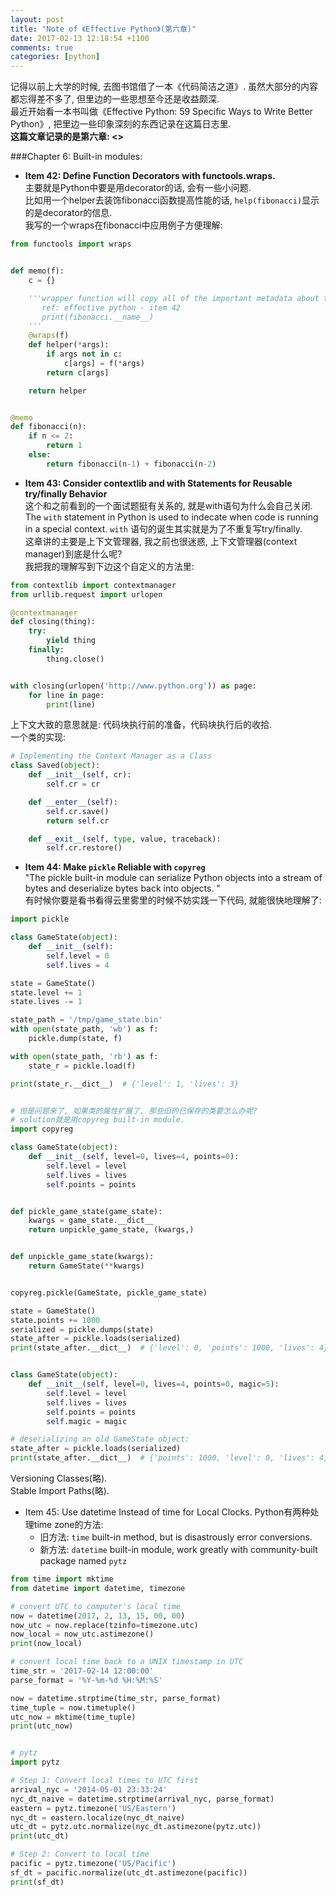 ```yaml
---
layout: post
title: "Note of 《Effective Python》(第六章)"
date: 2017-02-13 12:18:54 +1100
comments: true
categories: [python]
---
```


记得以前上大学的时候, 去图书馆借了一本《代码简洁之道》. 虽然大部分的内容都忘得差不多了, 但里边的一些思想至今还是收益颇深.     
最近开始看一本书叫做《Effective Python: 59 Specific Ways to Write Better Python》, 把里边一些印象深刻的东西记录在这篇日志里.     
**这篇文章记录的是第六章: <<Built-in modules>>**

<!--more-->
   

###Chapter 6: Built-in modules:    
- **Item 42: Define Function Decorators with functools.wraps.**     
主要就是Python中要是用decorator的话, 会有一些小问题.    
比如用一个helper去装饰fibonacci函数提高性能的话, `help(fibonacci)`显示的是decorator的信息.    
我写的一个wraps在fibonacci中应用例子方便理解:     
```python
from functools import wraps


def memo(f):
    c = {}

    '''wrapper function will copy all of the important metadata about the inner function to the outer function.
       ref: effective python - item 42
       print(fibonacci.__name__)
    '''
    @wraps(f)
    def helper(*args):
        if args not in c:
            c[args] = f(*args)
        return c[args]

    return helper


@memo
def fibonacci(n):
    if n <= 2:
        return 1
    else:
        return fibonacci(n-1) + fibonacci(n-2)
```
   
   


- **Item 43: Consider contextlib and with Statements for Reusable try/finally Behavior**      
这个和之前看到的一个面试题挺有关系的, 就是with语句为什么会自己关闭. The `with` statement in Python is used to indecate when code is running in a special context. `with` 语句的诞生其实就是为了不重复写try/finally.       
这章讲的主要是上下文管理器, 我之前也很迷惑, 上下文管理器(context manager)到底是什么呢?     
我把我的理解写到下边这个自定义的方法里:    
```python
from contextlib import contextmanager
from urllib.request import urlopen

@contextmanager
def closing(thing):
    try:
        yield thing
    finally:
        thing.close()


with closing(urlopen('http://www.python.org')) as page:
    for line in page:
        print(line)
```
上下文大致的意思就是: 代码块执行前的准备，代码块执行后的收拾.    
一个类的实现:     
```python
# Implementing the Context Manager as a Class
class Saved(object):
    def __init__(self, cr):
        self.cr = cr

    def __enter__(self):
        self.cr.save()
        return self.cr

    def __exit__(self, type, value, traceback):
        self.cr.restore()
```
   
   


- **Item 44: Make `pickle` Reliable with `copyreg`**   
"The pickle built-in module can serialize Python objects into a stream of bytes and deserialize bytes back into objects. "    
有时候你要是看书看得云里雾里的时候不妨实践一下代码, 就能很快地理解了:    
```python
import pickle

class GameState(object):
    def __init__(self):
        self.level = 0
        self.lives = 4

state = GameState()
state.level += 1
state.lives -= 1

state_path = '/tmp/game_state.bin'
with open(state_path, 'wb') as f:
    pickle.dump(state, f)

with open(state_path, 'rb') as f:
    state_r = pickle.load(f)

print(state_r.__dict__)  # {'level': 1, 'lives': 3}


# 但是问题来了, 如果类的属性扩展了, 那些旧的已保存的类要怎么办呢?
# solution就是用copyreg built-in module.
import copyreg

class GameState(object):
    def __init__(self, level=0, lives=4, points=0):
        self.level = level
        self.lives = lives
        self.points = points


def pickle_game_state(game_state):
    kwargs = game_state.__dict__
    return unpickle_game_state, (kwargs,)


def unpickle_game_state(kwargs):
    return GameState(**kwargs)


copyreg.pickle(GameState, pickle_game_state)

state = GameState()
state.points += 1000
serialized = pickle.dumps(state)
state_after = pickle.loads(serialized)
print(state_after.__dict__)  # {'level': 0, 'points': 1000, 'lives': 4}


class GameState(object):
    def __init__(self, level=0, lives=4, points=0, magic=5):
        self.level = level
        self.lives = lives
        self.points = points
        self.magic = magic

# deserializing an old GameState object:
state_after = pickle.loads(serialized)
print(state_after.__dict__)  # {'points': 1000, 'level': 0, 'lives': 4, 'magic': 5}
```
Versioning Classes(略).    
Stable Import Paths(略).    



- Item 45: Use datetime Instead of time for Local Clocks.
Python有两种处理time zone的方法:    
    - 旧方法: `time` built-in method, but is disastrously error conversions.    
    - 新方法: `datetime` built-in module, work greatly with community-built package named `pytz`   
```python
from time import mktime
from datetime import datetime, timezone

# convert UTC to computer's local time
now = datetime(2017, 2, 13, 15, 00, 00)
now_utc = now.replace(tzinfo=timezone.utc)
now_local = now_utc.astimezone()
print(now_local)

# convert local time back to a UNIX timestamp in UTC
time_str = '2017-02-14 12:00:00'
parse_format = '%Y-%m-%d %H:%M:%S'

now = datetime.strptime(time_str, parse_format)
time_tuple = now.timetuple()
utc_now = mktime(time_tuple)
print(utc_now)


# pytz
import pytz

# Step 1: Convert local times to UTC first
arrival_nyc = '2014-05-01 23:33:24'
nyc_dt_naive = datetime.strptime(arrival_nyc, parse_format)
eastern = pytz.timezone('US/Eastern')
nyc_dt = eastern.localize(nyc_dt_naive)
utc_dt = pytz.utc.normalize(nyc_dt.astimezone(pytz.utc))
print(utc_dt)

# Step 2: Convert to local time
pacific = pytz.timezone('US/Pacific')
sf_dt = pacific.normalize(utc_dt.astimezone(pacific))
print(sf_dt)

```

